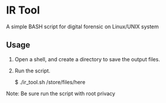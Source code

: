 # IR Tool

A simple BASH script for digital forensic on Linux/UNIX system

## Usage

1. Open a shell, and create a directory to save the output files.
2. Run the script.

	$ ./ir_tool.sh /store/files/here

Note: Be sure run the script with root privacy
